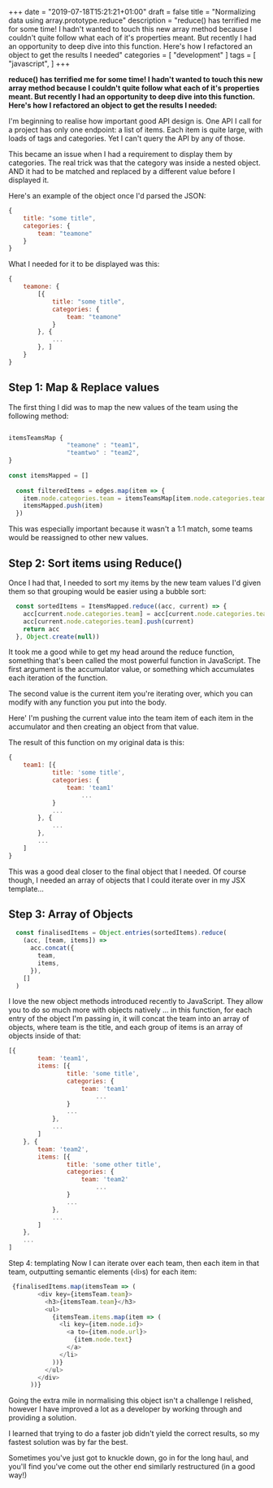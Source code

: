+++
date = "2019-07-18T15:21:21+01:00"
draft = false
title = "Normalizing data using array.prototype.reduce"
description = "reduce() has terrified me for some time! I hadn't wanted to touch this new array method because I couldn't quite follow what each of it's properties meant. But recently I had an opportunity to deep dive into this function. Here's how I refactored an object to get the results I needed"
categories = [
  "development"
]
tags = [ 
    "javascript", 
]
+++

**reduce() has terrified me for some time! I hadn't wanted to touch this new array method because I couldn't quite follow what each of it's properties meant. But recently I had an opportunity to deep dive into this function. Here's how I refactored an object to get the results I needed:**

I'm beginning to realise how important good API design is. One API I call for a project has only one endpoint: a list of items. Each item is quite large, with loads of tags and categories. Yet I can't query the API by any of those.

This became an issue when I had a requirement to display them by categories. The real trick was that the category was inside a nested object. AND it had to be matched and replaced by a different value before I displayed it.

Here's an example of the object once I'd parsed the JSON:

```js
{
    title: "some title",
    categories: {
        team: "teamone"
    }
}
```

What I needed for it to be displayed was this:

```js
{
    teamone: {
        [{
            title: "some title",
            categories: {
                team: "teamone"
            }
        }, {
            ...
        }, ]
    }
}
```

## Step 1: Map & Replace values

The first thing I did was to map the new values of the team using the following method:

```js

itemsTeamsMap {
                "teamone" : "team1",
                "teamtwo" : "team2",
}
 
const itemsMapped = []
 
  const filteredItems = edges.map(item => {
    item.node.categories.team = itemsTeamsMap[item.node.categories.team]
    itemsMapped.push(item)
  })
```

This was especially important because it wasn't a 1:1 match, some teams would be reassigned to other new values.

## Step 2: Sort items using Reduce()

Once I had that, I needed to sort my items by the new team values I'd given them so that grouping would be easier using a bubble sort:

```js
  const sortedItems = ItemsMapped.reduce((acc, current) => {
    acc[current.node.categories.team] = acc[current.node.categories.team] || []
    acc[current.node.categories.team].push(current)
    return acc
  }, Object.create(null))
```

It took me a good while to get my head around the reduce function, something that's been called the most powerful function in JavaScript. The first argument is the accumulator value, or something which accumulates each iteration of the function.

The second value is the current item you're iterating over, which you can modify with any function you put into the body.

Here' I'm pushing the current value into the team item of each item in the accumulator and then creating an object from that value.

The result of this function on my original data is this:

```js
{
    team1: [{
            title: 'some title',
            categories: {
                team: 'team1'
                    ...
            }
            ...
        }, {
            ...
        },
        ...
    ]
}
```

This was a good deal closer to the final object that I needed. Of course though, I needed an array of objects that I could iterate over in my JSX template...

## Step 3: Array of Objects

```js
  const finalisedItems = Object.entries(sortedItems).reduce(
    (acc, [team, items]) =>
      acc.concat({
        team,
        items,
      }),
    []
  )
```
I love the new object methods introduced recently to JavaScript. They allow you to do so much more with objects natively ... in this function, for each entry of the object I'm passing in, it will concat the team into an array of objects, where team is the title, and each group of items is an array of objects inside of that:

```js
[{
        team: 'team1',
        items: [{
                title: 'some title',
                categories: {
                    team: 'team1'
                        ...
                }
                ...
            },
            ...
        ]
    }, {
        team: 'team2',
        items: [{
                title: 'some other title',
                categories: {
                    team: 'team2'
                        ...
                }
                ...
            },
            ...
        ]
    },
    ...
]
```

Step 4: templating
Now I can iterate over each team, then each item in that team, outputting semantic elements (&lsaquo;li&rsaquo;s) for each item:

```js
 {finalisedItems.map(itemsTeam => (
        <div key={itemsTeam.team}>
          <h3>{itemsTeam.team}</h3>
          <ul>
            {itemsTeam.items.map(item => (
              <li key={item.node.id}>
                <a to={item.node.url}>
                  {item.node.text}
                </a>
              </li>
            ))}
          </ul>
        </div>
      ))}
```

Going the extra mile in normalising this object isn't a challenge I relished, however I have improved a lot as a developer by working through and providing a solution.

I learned that trying to do a faster job didn't yield the correct results, so my fastest solution was by far the best.

Sometimes you've just got to knuckle down, go in for the long haul, and you'll find you've come out the other end similarly restructured (in a good way!)